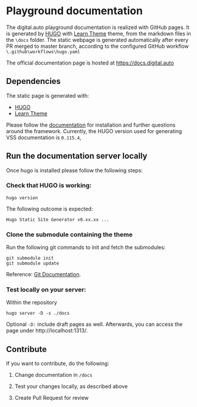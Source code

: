 # Playground documentation

The digital.auto playground documentation is realized with GitHub pages. It is generated by [HUGO](https://gohugo.io/) with [Learn Theme](https://themes.gohugo.io/hugo-theme-learn/) theme, from the markdown files in the `\docs` folder.
The static webpage is generated automatically after every PR merged to master branch, according to the configured GitHub workflow `\.github\workflows\hugo.yaml`

The official documentation page is hosted at https://docs.digital.auto

## Dependencies

The static page is generated with:

-   [HUGO](https://gohugo.io/)
-   [Learn Theme](https://themes.gohugo.io/hugo-theme-learn/)

Please follow the [documentation](https://gohugo.io/documentation/) for installation and further questions around the framework.
Currently, the HUGO version used for generating VSS documentation is `0.115.4`,

## Run the documentation server locally

Once hugo is installed please follow the following steps:

### Check that HUGO is working:

```
hugo version
```

The following outcome is expected:

```
Hugo Static Site Generator v0.xx.xx ...
```

### Clone the submodule containing the theme

Run the following git commands to init and fetch the submodules:

```
git submodule init
git submodule update
```

Reference: [Git Documentation](https://git-scm.com/book/en/v2/Git-Tools-Submodules).

### Test locally on your server:

Within the repository

```
hugo server -D -s ./docs
```

Optional `-D:` include draft pages as well. Afterwards, you can access the
page under http://localhost:1313/.

## Contribute

If you want to contribute, do the following:

1. Change documentation in `/docs`

2. Test your changes locally, as described above

3. Create Pull Request for review
